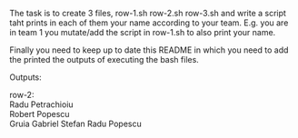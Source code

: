 The task is to create 3 files, row-1.sh row-2.sh row-3.sh and write a script taht prints in each of them your name according to your team. E.g. you are in team 1 you mutate/add the script in row-1.sh to also print your name.

Finally you need to keep up to date this README in which you need to add the printed the outputs of executing the bash files.

Outputs:

row-2: \
Radu Petrachioiu \
Robert Popescu \
Gruia Gabriel
Stefan Radu Popescu
